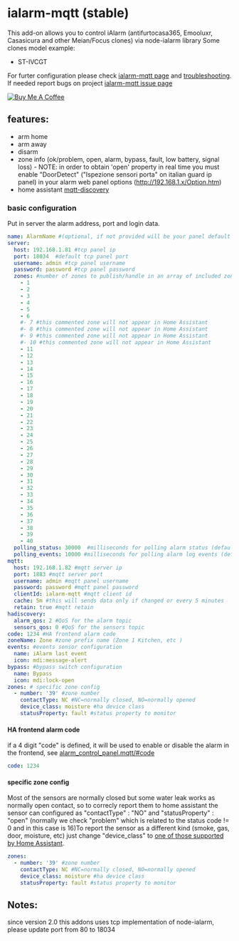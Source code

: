 # ialarm-mqtt (stable)
This add-on allows you to control iAlarm (antifurtocasa365, Emooluxr, Casasicura and other Meian/Focus clones) via node-ialarm library
Some clones model example:
* ST-IVCGT


For furter configuration please check [ialarm-mqtt page](https://github.com/maxill1/ialarm-mqtt/wiki/Configuration) and [troubleshooting](https://github.com/maxill1/ialarm-mqtt/wiki/Troubleshooting). If needed report bugs on project [ialarm-mqtt issue page](https://github.com/maxill1/ialarm-mqtt/issues)

<a href="https://www.buymeacoffee.com/maxill1" target="_blank">
<img src="https://www.buymeacoffee.com/assets/img/guidelines/download-assets-sm-2.svg" alt="Buy Me A Coffee"></a>

## features:
* arm home
* arm away
* disarm
* zone info (ok/problem, open, alarm, bypass, fault, low battery, signal loss) - NOTE: in order to obtain 'open' property in real time you must enable "DoorDetect" ("Ispezione sensori porta" on italian guard ip panel) in your alarm web panel options (http://192.168.1.x/Option.htm)
* home assistant [mqtt-discovery](https://www.home-assistant.io/docs/mqtt/discovery/)


### basic configuration

Put in server the alarm address, port and login data. 

```yaml
name: AlarmName #(optional, if not provided will be your panel default name - TCPIP_PANEL for Antifurto365)
server:
  host: 192.168.1.81 #tcp panel ip
  port: 18034  #default tcp panel port
  username: admin #tcp panel username
  password: password #tcp panel password
  zones: #number of zones to publish/handle in an array of included zones: [1,2,3,4,5,6,15,19,22]. It seems that 40 is the alarm limit
    - 1
    - 2
    - 3
    - 4
    - 5
    - 6
    #- 7 #this commented zone will not appear in Home Assistant
    #- 8 #this commented zone will not appear in Home Assistant
    #- 9 #this commented zone will not appear in Home Assistant
    #- 10 #this commented zone will not appear in Home Assistant
    - 11
    - 12
    - 13
    - 14
    - 15
    - 16
    - 17
    - 18
    - 19
    - 20
    - 21
    - 22
    - 23
    - 24
    - 25
    - 26
    - 27
    - 28
    - 29
    - 30
    - 31
    - 32
    - 33
    - 34
    - 35
    - 36
    - 37
    - 38
    - 39
    - 40  
  polling_status: 30000  #milliseconds for polling alarm status (default is 30 seconds)
  polling_events: 10000 #milliseconds for polling alarm log events (default is 10 seconds)
mqtt:
  host: 192.168.1.82 #mqtt server ip
  port: 1883 #mqtt server port
  username: admin #mqtt panel username
  password: password #mqtt panel password
  clientId: ialarm-mqtt #mqtt client id
  cache: 5m #this will sends data only if changed or every 5 minutes
  retain: true #mqtt retain
hadiscovery:
  alarm_qos: 2 #QoS for the alarm topic
  sensors_qos: 0 #QoS for the sensors topic
code: 1234 #HA frontend alarm code
zoneName: Zone #zone prefix name (Zone 1 Kitchen, etc )
events: #events sensor configuration
  name: iAlarm last event
  icon: mdi:message-alert
bypass: #bypass switch configuration
  name: Bypass
  icon: mdi:lock-open
zones: # specific zone config
  - number: '39' #zone number
    contactType: NC #NC=normally closed, NO=normally opened
    device_class: moisture #ha device class
    statusProperty: fault #status property to monitor
```	

#### HA frontend alarm code

if a 4 digit "code" is defined, it will be used to enable or disable the alarm in the frontend, see [alarm_control_panel.mqtt/#code](https://www.home-assistant.io/integrations/alarm_control_panel.mqtt/#code)

```yaml
code: 1234

```

#### specific zone config

Most of the sensors are normally closed but some water leak works as normally open contact, so to correcly report them to home assistant the sensor can configured as "contactType" : "NO" and "statusProperty" : "open" (normally we check "problem" which is related to the status code != 0 and in this case is 16)To report the sensor as a different kind (smoke, gas, door, moisture, etc) just change "device_class" to [one of those supported by Home Assistant](https://www.home-assistant.io/integrations/binary_sensor/#device-class).

```yaml
zones:
  - number: '39' #zone number
    contactType: NC #NC=normally closed, NO=normally opened
    device_class: moisture #ha device class
    statusProperty: fault #status property to monitor

```

## Notes:
since version 2.0 this addons uses tcp implementation of node-ialarm, please update port from 80 to 18034
